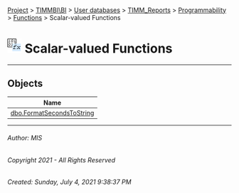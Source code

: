 #### 

[Project](../../../../../../index.md) > [TIMMBI\\BI](../../../../../index.md) > [User databases](../../../../index.md) > [TIMM_Reports](../../../index.md) > [Programmability](../../index.md) > [Functions](../index.md) > Scalar-valued Functions

# ![Scalar-valued Functions](../../../../../../Images/Function_Scalar32.png) Scalar-valued Functions

---

## <a name="#objects"></a>Objects

| Name |
|---|
| [dbo.FormatSecondsToString](FormatSecondsToString.md) |


---

###### Author:  MIS

###### Copyright 2021 - All Rights Reserved

###### Created: Sunday, July 4, 2021 9:38:37 PM


